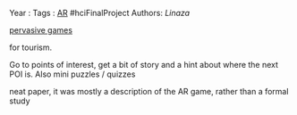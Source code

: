 Year   :
Tags   : [AR](AR.md) #hciFinalProject
Authors: *Linaza*

[pervasive games](pervasive%20games.md)

for tourism.

Go to points of interest, get a bit of story and a hint about where the next POI is. Also mini puzzles / quizzes

neat paper, it was mostly a description of the AR game, rather than a formal study


